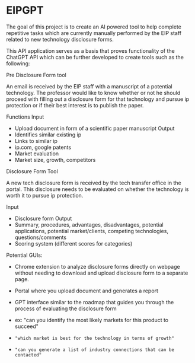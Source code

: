 # EIPGPT

The goal of this project is to create an AI powered tool to help complete repetitive tasks which are currently manually performed by the EIP staff related to new technology disclosure forms.

This API application serves as a basis that proves functionality of the ChatGPT API which can be further developed to create tools such as the following:


Pre Disclosure Form tool

An email is received by the EIP staff with a manuscript of a potential technology. The professor would like to know whether or not he should proceed with filling out a disclosure form for that technology and pursue ip protection or if their best interest is to publish the paper.

Functions
 Input
 - Upload document in form of a scientific paper manuscript
 Output
 - Identifies similar existing ip
  - Links to similar ip
   - ip.com, google patents
 - Market evaluation
  - Market size, growth, competitors



Disclosure Form Tool

A new tech disclosure form is received by the tech transfer office in the portal. This disclosure needs to be evaluated on whether the technology is worth it to pursue ip protection.

 Input
 - Disclosure form
 Output
  - Summary, procedures, advantages, disadvantages, potential applications, potential market/clients, competing technologies, questions/comments
 - Scoring system (different scores for categories)


 Potential GUIs:
 - Chrome extension to analyze disclosure forms directly on webpage without needing to download and upload disclosure form to a separate page.

 - Portal where you upload document and generates a report

 - GPT interface similar to the roadmap that guides you through the process of evaluating the disclosure form
  - ex: "can you identify the most likely markets for this product to succeed"
  -     "which market is best for the technology in terms of growth"
  -     "can you generate a list of industry connections that can be contacted"
